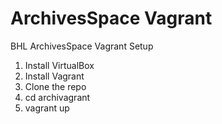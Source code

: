 # ArchivesSpace Vagrant
BHL ArchivesSpace Vagrant Setup

1. Install VirtualBox
2. Install Vagrant
3. Clone the repo
4. cd archivagrant
5. vagrant up
